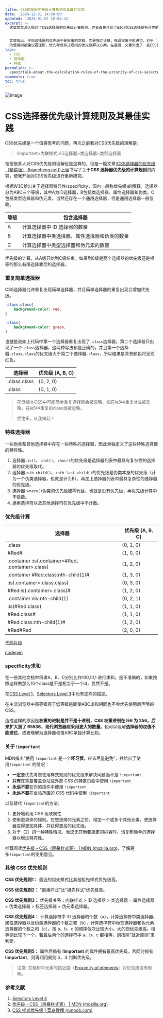 ```yaml
---
title: CSS选择器优先级计算规则及其最佳实践
date: '2024-12-31 14:09:00'
updated: '2025-01-07 10:06:42'
excerpt: >-
  这篇文章深入探讨了CSS选择器的优先级计算规则。作者首先介绍了W3C对CSS选择器特异性的定义，明确选择器可分为三个等级：A（ID选择器）、B（类选择器、属性选择器和伪类）和C（类型选择器和伪元素）。重点在于学习如何精确计算优先级。重复使用简单选择器会增加优先级，并且一些特殊选择器如`:is()`、`:not()`和`:where()`具有独特的优先级计算规则。


  文章指出，不同选择器的优先级不是简单的求和，而是独立计算，强调权值不能进位。对于 `!important`
  的使用则被建议要谨慎，优先考虑样式规则的优先级解决方案。在最后，文章列出了一些CSS优先规则，包括近祖先样式和直接样式的优先级，以及总结了选择器的优先级顺序。整体上，这篇文章对CSS优先级的理解及应用提供了全面而系统的指导。
tags:
  - CSS
  - 选择器
  - 样式
permalink: >-
  /post/talk-about-the-calculation-rules-of-the-priority-of-css-selector-priority-z2qeyfl.html
comments: true
toc: true
---
```


![image](https://raw.githubusercontent.com/eeymoo/Eeymoo.github.io/main/images/unsplash-G6VCCOdOCzY-20250107101324-1fqosg5.jpg)

# CSS选择器优先级计算规则及其最佳实践

CSS优先级是一个值得思考的问题，再次之前我对CSS优先级的理解是:

> !important>内联样式>ID选择器>类选择器>类型选择器

相信很多人对CSS优先级的理解也是这样的，但是一篇文章([CSS选择器的优先级（精讲版） (biancheng.net)](http://c.biancheng.net/view/7216.html))上面书写了关于**CSS 选择器优先级的计算规则**的内容，使我开始对CSS优先级进行重新研究。

根据W3C给出关于选择器特异性(specificity，国内一般称优先级)的解释，选择器分为ABC三个等级，其中A为ID选择器，B包括类选择器、属性选择器和伪类，C包括类型选择器和伪元素，当然还存在一个通用选择器，但是通用选择器一般忽略。

|等级|包含选择器|
| ----| --------------------------------------------|
|A|计算选择器中 ID 选择器的数量|
|B|计算选择器中类选择器、属性选择器和伪类的数量|
|C|计算选择器中类型选择器和伪元素的数量|

优先级的计算，从A级开始到C级结束，如果到C级是两个选择器的优先级还是相等的那么有限选择靠后的选择器。

### 重复简单选择器

CSS选择器允许重复出现简单选择器，并且简单选择器的重复出现会增加优先级。

```css
.class.class{
    background-color: red;
}

.class{
    background-color: green;
}
```

也就是说如上代码中第一个选择器重复出现了`.class`选择器，第二个选择器只出现了一个`.class`选择器，这两种写法都是正确的，并且第一个选择器`.class.class`的优先级大于第二个选择器`.class`，所以结果是背景颜色将呈现红色。

|选择器|优先级 (A, B, C)|
| ------------| ----------------|
|.class.class|(0, 2, 0)|
|.class|(0, 1, 0)|

> 在低版本CSS中可能简单重复选择器会被忽略，如在ie8中重复id或被忽略，在ie5中重复的class或被忽略。
>
> 拒绝IE，从我做起！

### 特殊选择器

一些伪类和其他选择器中存在一些特殊的选择器，因此单独定义了这些特殊选择器的特异性。

1. 选择器`:is()`、`:not()`、`:has()`的优先级是选择器列表中最具有复杂性的选择器的优先级取代。
2. 选择器`:nth-child()`、`:nth-last-child()`的优先级是伪类本身的优先级（计为一个伪类选择器，也就是计为B），再加上选择器列表中最具复杂性的选择器的优先级。
3. 选择器`:where()`伪类的优先级被零代替，也就是没有优先级，再优先级计算中不做数。
4. 通用选择符以及其他选择符在优先级中不计数。

### 优先级计算

|选择器|优先级 (A, B, C)|
| ----------------------------------------------------| ------------------|
|.class|(0, 1, 0)|
|​#Red#​|(1, 0, 0)|
|.container :is(.container>#Red, .container>.class)|(1, 2, 0)|
|.container #Red.class:nth-child(1)#​|(1, 3, 0)|
|:is(.container>.class.class)|(0, 3, 0)|
|​#Red:is(.container&gt;.class)#​|(1, 2, 0)|
|.container div:nth-child(1)|(0, 2, 1)|
|:is(#Red.class)|(1, 1, 0)|
|​#Red.class#​|(1, 1, 0)|
|​#Red.class:nth-child(1)#​|(1, 2, 0)|
|​#Red#​Red|(2, 0, 0)|

[代码片段](https://code.juejin.cn/pen/7103862825264611359)

[codepen](https://codepen.io/onemue/pen/RwQMBmd)

### specificity求和

在一些其他文档中将讲A、B、C分别比作100,10,1 进行求和，是不准确的，如果按照这样做那么10个class是不是相当于一个id，显然不是。

在[CSS Level 1](https://www.w3.org/TR/CSS1/#cascading-order)、[Selectors Level 3](https://drafts.csswg.org/selectors-3/#specificity)中也有这样的描述。

在主流浏览器中高等级高于低等级是即使ABC求和相同也不会优先使用后声明的CSS。

造成这样的原因是**权重的进制是并不是十进制，CSS 权重进制在 IE6 为 256，后来扩大到了 65536，现代浏览器则采用更大的数量**。也可以理解**选择器的权值不能进位**，或者理解为选择器权值ABC单独计算比较。

### 关于`!important `

MDN指出“使用 `!important` 是一个**坏习惯**，应该尽量避免”，并给出了使用`!important` 的情况：

- **一定**要优先考虑使用样式规则的优先级来解决问题而不是 `!important`
- **只有**在需要覆盖全站或外部 CSS 的特定页面中使用 `!important`
- **永远不要**在你的插件中使用 `!important`
- **永远不要**在全站范围的 CSS 代码中使用 `!important`

以及替代 `!important`的方法:

1. 更好地利用 CSS 级联属性
2. 使用更具体的规则。在您选择的元素之前，增加一个或多个其他元素，使选择器变得更加具体，并获得更高的优先级。
3. 对于（2）的一种特殊情况，当您无其他要指定的内容时，请复制简单的选择器以增加特异性。

推荐阅读[优先级 - CSS（层叠样式表） | MDN (mozilla.org)](https://developer.mozilla.org/zh-CN/docs/Web/CSS/Specificity#!important_例外规则)，了解更多`!important`的使用意见。

### 其他 CSS 优先规则

**CSS 优先规则1：**  最近的祖先样式比其他祖先样式优先级高。

**CSS 优先规则2：**  "直接样式"比"祖先样式"优先级高。

**CSS 优先规则3：**  优先级关系：内联样式 > ID 选择器 > 类选择器 = 属性选择器 = 伪类选择器 > 标签选择器 = 伪元素选择器。

**CSS 优先规则4：**  计算选择符中 ID 选择器的个数（a），计算选择符中类选择器、属性选择器以及伪类选择器的个数之和（b），计算选择符中标签选择器和伪元素选择器的个数之和（c）。按 a、b、c 的顺序依次比较大小，大的则优先级高，相等则比较下一个。若最后两个的选择符中 a、b、c 都相等，则按照"就近原则"来判断。

**CSS 优先规则5：**  属性后插有  **!important** 的属性拥有最高优先级。若同时插有  **!important**，则再利用规则 3、4 判断优先级。

> 注意: 文档树中元素的接近度（[Proximity of elements](https://developer.mozilla.org/zh-CN/docs/Web/CSS/Specificity#无视DOM树中的距离)）对优先级没有影响。

### 参考文献

1. [Selectors Level 4](http://www.w3.org/TR/selectors/#specificity)
2. [优先级 - CSS（层叠样式表） | MDN (mozilla.org)](https://developer.mozilla.org/zh-CN/docs/Web/CSS/Specificity)
3. [CSS 样式优先级 | 菜鸟教程 (runoob.com)](https://www.runoob.com/w3cnote/css-style-priority.html)
